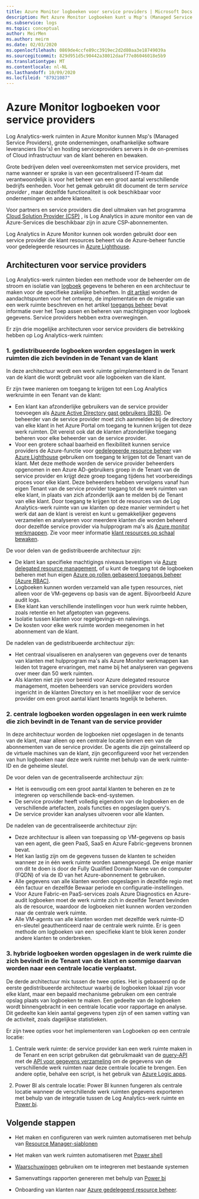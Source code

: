 ```yaml
---
title: Azure Monitor logboeken voor service providers | Microsoft Docs
description: Met Azure Monitor Logboeken kunt u Msp's (Managed Service Providers), grote ondernemingen, Isv's (Independent Software Vendors) en hosting service providers servers beheren en bewaken in de on-premises of Cloud infrastructuur van de klant.
ms.subservice: logs
ms.topic: conceptual
author: MeirMen
ms.author: meirm
ms.date: 02/03/2020
ms.openlocfilehash: 0869de4ccfe89cc3919ec2d2d80aa3e18749039a
ms.sourcegitcommit: 829d951d5c90442a38012daaf77e86046018e5b9
ms.translationtype: MT
ms.contentlocale: nl-NL
ms.lasthandoff: 10/09/2020
ms.locfileid: "87921087"
---
```

# <a name="azure-monitor-logs-for-service-providers"></a>Azure Monitor logboeken voor service providers

Log Analytics-werk ruimten in Azure Monitor kunnen Msp's (Managed Service Providers), grote ondernemingen, onafhankelijke software leveranciers (Isv's) en hosting serviceproviders servers in de on-premises of Cloud infrastructuur van de klant beheren en bewaken.

Grote bedrijven delen veel overeenkomsten met service providers, met name wanneer er sprake is van een gecentraliseerd IT-team dat verantwoordelijk is voor het beheer van een groot aantal verschillende bedrijfs eenheden. Voor het gemak gebruikt dit document de term *service provider* , maar dezelfde functionaliteit is ook beschikbaar voor ondernemingen en andere klanten.

Voor partners en service providers die deel uitmaken van het programma [Cloud Solution Provider (CSP)](https://partner.microsoft.com/membership/cloud-solution-provider) , is Log Analytics in azure monitor een van de Azure-Services die beschikbaar zijn in azure CSP-abonnementen.

Log Analytics in Azure Monitor kunnen ook worden gebruikt door een service provider die klant resources beheert via de Azure-beheer functie voor gedelegeerde resources in [Azure Lighthouse](../../lighthouse/overview.md).

## <a name="architectures-for-service-providers"></a>Architecturen voor service providers

Log Analytics-werk ruimten bieden een methode voor de beheerder om de stroom en isolatie van [logboek](data-platform-logs.md) gegevens te beheren en een architectuur te maken voor de specifieke zakelijke behoeften. In [dit artikel](design-logs-deployment.md) worden de aandachtspunten voor het ontwerp, de implementatie en de migratie van een werk ruimte beschreven en het artikel [toegangs beheer](manage-access.md) bevat informatie over het Toep assen en beheren van machtigingen voor logboek gegevens. Service providers hebben extra overwegingen.

Er zijn drie mogelijke architecturen voor service providers die betrekking hebben op Log Analytics-werk ruimten:

### <a name="1-distributed---logs-are-stored-in-workspaces-located-in-the-customers-tenant"></a>1. gedistribueerde logboeken worden opgeslagen in werk ruimten die zich bevinden in de Tenant van de klant

In deze architectuur wordt een werk ruimte geïmplementeerd in de Tenant van de klant die wordt gebruikt voor alle logboeken van die klant.

Er zijn twee manieren om toegang te krijgen tot een Log Analytics werkruimte in een Tenant van de klant:

- Een klant kan afzonderlijke gebruikers van de service provider toevoegen als [Azure Active Directory gast gebruikers (B2B)](../../active-directory/b2b/what-is-b2b.md). De beheerder van de service provider moet zich aanmelden bij de directory van elke klant in het Azure Portal om toegang te kunnen krijgen tot deze werk ruimten. Dit vereist ook dat de klanten afzonderlijke toegang beheren voor elke beheerder van de service provider.
- Voor een grotere schaal baarheid en flexibiliteit kunnen service providers de Azure-functie voor [gedelegeerde resource beheer](../../lighthouse/concepts/azure-delegated-resource-management.md) van [Azure Lighthouse](../../lighthouse/overview.md) gebruiken om toegang te krijgen tot de Tenant van de klant. Met deze methode worden de service provider beheerders opgenomen in een Azure AD-gebruikers groep in de Tenant van de service provider en krijgt deze groep toegang tijdens het voorbereidings proces voor elke klant. Deze beheerders hebben vervolgens vanaf hun eigen Tenant van de service provider toegang tot de werk ruimten van elke klant, in plaats van zich afzonderlijk aan te melden bij de Tenant van elke klant. Door toegang te krijgen tot de resources van de Log Analytics-werk ruimte van uw klanten op deze manier vermindert u het werk dat aan de klant is vereist en kunt u gemakkelijker gegevens verzamelen en analyseren voor meerdere klanten die worden beheerd door dezelfde service provider via hulpprogram ma's als [Azure monitor werkmappen](./workbooks-overview.md). Zie voor meer informatie [klant resources op schaal bewaken](../../lighthouse/how-to/monitor-at-scale.md).

De voor delen van de gedistribueerde architectuur zijn:

* De klant kan specifieke machtigings niveaus bevestigen via [Azure delegated resource management](../../lighthouse/concepts/azure-delegated-resource-management.md), of u kunt de toegang tot de logboeken beheren met hun eigen [Azure op rollen gebaseerd toegangs beheer (Azure RBAC)](../../role-based-access-control/overview.md).
* Logboeken kunnen worden verzameld van alle typen resources, niet alleen voor de VM-gegevens op basis van de agent. Bijvoorbeeld Azure audit logs.
* Elke klant kan verschillende instellingen voor hun werk ruimte hebben, zoals retentie en het afgetopten van gegevens.
* Isolatie tussen klanten voor regelgevings-en nalevings.
* De kosten voor elke werk ruimte worden meegenomen in het abonnement van de klant.

De nadelen van de gedistribueerde architectuur zijn:

* Het centraal visualiseren en analyseren van gegevens over de tenants van klanten met hulpprogram ma's als Azure Monitor werkmappen kan leiden tot tragere ervaringen, met name bij het analyseren van gegevens over meer dan 50 werk ruimten.
* Als klanten niet zijn voor bereid voor Azure delegated resource management, moeten beheerders van service providers worden ingericht in de klanten Directory en is het moeilijker voor de service provider om een groot aantal klant tenants tegelijk te beheren.

### <a name="2-central---logs-are-stored-in-a-workspace-located-in-the-service-provider-tenant"></a>2. centrale logboeken worden opgeslagen in een werk ruimte die zich bevindt in de Tenant van de service provider

In deze architectuur worden de logboeken niet opgeslagen in de tenants van de klant, maar alleen op een centrale locatie binnen een van de abonnementen van de service provider. De agents die zijn geïnstalleerd op de virtuele machines van de klant, zijn geconfigureerd voor het verzenden van hun logboeken naar deze werk ruimte met behulp van de werk ruimte-ID en de geheime sleutel.

De voor delen van de gecentraliseerde architectuur zijn:

* Het is eenvoudig om een groot aantal klanten te beheren en ze te integreren op verschillende back-end-systemen.
* De service provider heeft volledig eigendom van de logboeken en de verschillende artefacten, zoals functies en opgeslagen query's.
* De service provider kan analyses uitvoeren voor alle klanten.

De nadelen van de gecentraliseerde architectuur zijn:

* Deze architectuur is alleen van toepassing op VM-gegevens op basis van een agent, die geen PaaS, SaaS en Azure Fabric-gegevens bronnen bevat.
* Het kan lastig zijn om de gegevens tussen de klanten te scheiden wanneer ze in één werk ruimte worden samengevoegd. De enige manier om dit te doen is door de Fully Qualified Domain Name van de computer (FQDN) of via de ID van het Azure-abonnement te gebruiken.
* Alle gegevens van alle klanten worden opgeslagen in dezelfde regio met één factuur en dezelfde Bewaar periode en configuratie-instellingen.
* Voor Azure Fabric-en PaaS-services zoals Azure Diagnostics en Azure-audit logboeken moet de werk ruimte zich in dezelfde Tenant bevinden als de resource, waardoor de logboeken niet kunnen worden verzonden naar de centrale werk ruimte.
* Alle VM-agents van alle klanten worden met dezelfde werk ruimte-ID en-sleutel geauthenticeerd naar de centrale werk ruimte. Er is geen methode om logboeken van een specifieke klant te blok keren zonder andere klanten te onderbreken.

### <a name="3-hybrid---logs-are-stored-in-workspace-located-in-the-customers-tenant-and-some-of-them-are-pulled-to-a-central-location"></a>3. hybride logboeken worden opgeslagen in de werk ruimte die zich bevindt in de Tenant van de klant en sommige daarvan worden naar een centrale locatie verplaatst.

De derde architectuur mix tussen de twee opties. Het is gebaseerd op de eerste gedistribueerde architectuur waarbij de logboeken lokaal zijn voor elke klant, maar een bepaald mechanisme gebruiken om een centrale opslag plaats van logboeken te maken. Een gedeelte van de logboeken wordt binnengebracht in een centrale locatie voor rapportage en analyse. Dit gedeelte kan klein aantal gegevens typen zijn of een samen vatting van de activiteit, zoals dagelijkse statistieken.

Er zijn twee opties voor het implementeren van Logboeken op een centrale locatie:

1. Centrale werk ruimte: de service provider kan een werk ruimte maken in de Tenant en een script gebruiken dat gebruikmaakt van de [query-API](https://dev.loganalytics.io/) met de [API voor gegevens verzameling](./data-collector-api.md) om de gegevens van de verschillende werk ruimten naar deze centrale locatie te brengen. Een andere optie, behalve een script, is het gebruik van [Azure Logic apps](../../logic-apps/logic-apps-overview.md).

2. Power BI als centrale locatie: Power BI kunnen fungeren als centrale locatie wanneer de verschillende werk ruimten gegevens exporteren met behulp van de integratie tussen de Log Analytics-werk ruimte en [Power bi](./powerbi.md).

## <a name="next-steps"></a>Volgende stappen

* Het maken en configureren van werk ruimten automatiseren met behulp van [Resource Manager-sjablonen](template-workspace-configuration.md)

* Het maken van werk ruimten automatiseren met [Power shell](./powershell-workspace-configuration.md)

* [Waarschuwingen](./alerts-overview.md) gebruiken om te integreren met bestaande systemen

* Samenvattings rapporten genereren met behulp van [Power bi](./powerbi.md)

* Onboarding van klanten naar [Azure gedelegeerd resource beheer](../../lighthouse/concepts/azure-delegated-resource-management.md).
